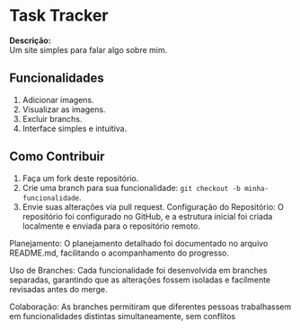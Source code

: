 # Task Tracker
**Descrição:**  
Um site simples para falar algo sobre mim.

## Funcionalidades
1. Adicionar imagens.
2. Visualizar as imagens.
3. Excluir branchs.
4. Interface simples e intuitiva.
## Como Contribuir
1. Faça um fork deste repositório.
2. Crie uma branch para sua funcionalidade: `git checkout -b minha-funcionalidade`.
3. Envie suas alterações via pull request.
Configuração do Repositório:
O repositório foi configurado no GitHub, e a estrutura inicial foi criada localmente e enviada para o repositório remoto.

Planejamento:
O planejamento detalhado foi documentado no arquivo README.md, facilitando o acompanhamento do progresso.

Uso de Branches:
Cada funcionalidade foi desenvolvida em branches separadas, garantindo que as alterações fossem isoladas e facilmente revisadas antes do merge.

Colaboração:
As branches permitiram que diferentes pessoas trabalhassem em funcionalidades distintas simultaneamente, sem conflitos

